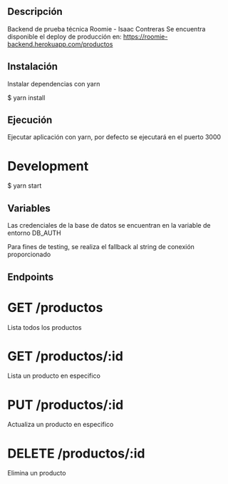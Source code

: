 ## Descripción

Backend de prueba técnica Roomie - Isaac Contreras
Se encuentra disponible el deploy de producción en:
https://roomie-backend.herokuapp.com/productos

## Instalación

Instalar dependencias con yarn

\$ yarn install

## Ejecución

Ejecutar aplicación con yarn, por defecto se ejecutará en el puerto 3000

# Development

\$ yarn start

## Variables

Las credenciales de la base de datos se encuentran en la variable de entorno DB_AUTH

Para fines de testing, se realiza el fallback al string de conexión proporcionado

## Endpoints

# GET /productos

Lista todos los productos

# GET /productos/:id

Lista un producto en especifico

# PUT /productos/:id

Actualiza un producto en especifico

# DELETE /productos/:id

Elimina un producto
